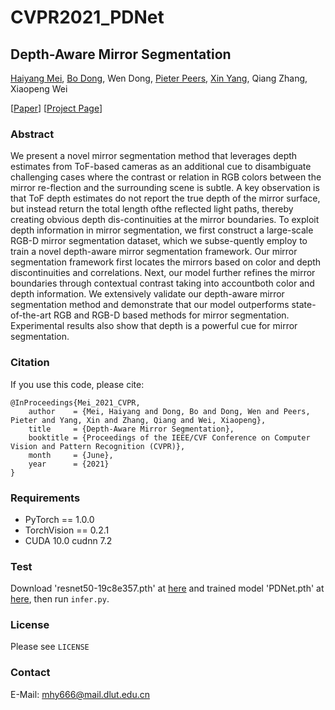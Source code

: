 # CVPR2021_PDNet

## Depth-Aware Mirror Segmentation
[Haiyang Mei](https://mhaiyang.github.io/), [Bo Dong](https://dongshuhao.github.io/), Wen Dong, [Pieter Peers](http://www.cs.wm.edu/~ppeers/), [Xin Yang](https://xinyangdut.github.io/), Qiang Zhang, Xiaopeng Wei

[[Paper](https://openaccess.thecvf.com/content/CVPR2021/papers/Mei_Depth-Aware_Mirror_Segmentation_CVPR_2021_paper.pdf)] [[Project Page](https://mhaiyang.github.io/CVPR2021_PDNet/index.html)]

### Abstract
We present a novel mirror segmentation method that leverages depth estimates from ToF-based cameras as an additional cue to disambiguate challenging cases where the contrast or relation in RGB colors between the mirror re-flection and the surrounding scene is subtle. A key observation is that ToF depth estimates do not report the true depth of the mirror surface, but instead return the total length ofthe reflected light paths, thereby creating obvious depth dis-continuities at the mirror boundaries. To exploit depth information in mirror segmentation, we first construct a large-scale RGB-D mirror segmentation dataset, which we subse-quently employ to train a novel depth-aware mirror segmentation framework. Our mirror segmentation framework first locates the mirrors based on color and depth discontinuities and correlations. Next, our model further refines the mirror boundaries through contextual contrast taking into accountboth color and depth information. We extensively validate our depth-aware mirror segmentation method and demonstrate that our model outperforms state-of-the-art RGB and RGB-D based methods for mirror segmentation. Experimental results also show that depth is a powerful cue for mirror segmentation.

### Citation
If you use this code, please cite:

```
@InProceedings{Mei_2021_CVPR,
    author    = {Mei, Haiyang and Dong, Bo and Dong, Wen and Peers, Pieter and Yang, Xin and Zhang, Qiang and Wei, Xiaopeng},
    title     = {Depth-Aware Mirror Segmentation},
    booktitle = {Proceedings of the IEEE/CVF Conference on Computer Vision and Pattern Recognition (CVPR)},
    month     = {June},
    year      = {2021}
}
```

### Requirements
* PyTorch == 1.0.0
* TorchVision == 0.2.1
* CUDA 10.0  cudnn 7.2

### Test
Download 'resnet50-19c8e357.pth' at [here](https://download.pytorch.org/models/resnet50-19c8e357.pth) and trained model 'PDNet.pth' at [here](https://mhaiyang.github.io/CVPR2021_PDNet/index.html), then run `infer.py`.

### License
Please see `LICENSE`

### Contact
E-Mail: mhy666@mail.dlut.edu.cn
